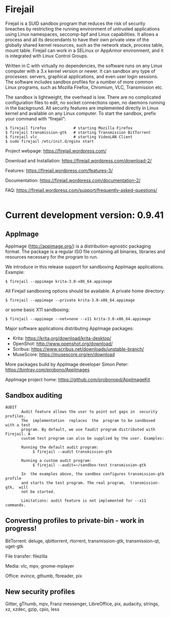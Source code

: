# Firejail

Firejail is a SUID sandbox program that reduces the risk of security breaches by restricting
the running environment of untrusted applications using Linux namespaces, seccomp-bpf
and Linux capabilities. It allows a process and all its descendants to have their own private
view of the globally shared kernel resources, such as the network stack, process table, mount table.
Firejail can work in a SELinux or AppArmor environment, and it is integrated with Linux Control Groups.

Written in C with virtually no dependencies, the software runs on any Linux computer with a 3.x kernel
version or newer. It can sandbox any type of processes: servers, graphical applications, and even
user login sessions. The software includes sandbox profiles for a number of more common Linux programs,
such as Mozilla Firefox, Chromium, VLC, Transmission etc.

The sandbox is lightweight, the overhead is low. There are no complicated configuration files to edit,
no socket connections open, no daemons running in the background. All security features are
implemented directly in Linux kernel and available on any Linux computer. To start the sandbox,
prefix your command with “firejail”:

`````
$ firejail firefox            # starting Mozilla Firefox
$ firejail transmission-gtk   # starting Transmission BitTorrent 
$ firejail vlc                # starting VideoLAN Client
$ sudo firejail /etc/init.d/nginx start
`````
Project webpage: https://firejail.wordpress.com/

Download and Installation: https://firejail.wordpress.com/download-2/

Features: https://firejail.wordpress.com/features-3/

Documentation: https://firejail.wordpress.com/documentation-2/

FAQ: https://firejail.wordpress.com/support/frequently-asked-questions/
`````

`````
# Current development version: 0.9.41

## AppImage

AppImage (http://appimage.org/) is a distribution-agnostic packaging format.
The package is a regular ISO file containing all binaries, libraries and resources
necessary for the program to run.

We introduce in this release support for sandboxing AppImage applications. Example:
`````
$ firejail --appimage krita-3.0-x86_64.appimage
`````
All Firejail sandboxing options should be available. A private home directory:
`````
$ firejail --appimage --private krita-3.0-x86_64.appimage
`````
or some basic X11 sandboxing:
`````
$ firejail --appimage --net=none --x11 krita-3.0-x86_64.appimage
`````
Major software applications distributing AppImage packages:

* Krita: https://krita.org/download/krita-desktop/
* OpenShot: http://www.openshot.org/download/
* Scribus: https://www.scribus.net/downloads/unstable-branch/
* MuseScore: https://musescore.org/en/download

More packages build by AppImage developer Simon Peter: https://bintray.com/probono/AppImages

AppImage project home: https://github.com/probonopd/AppImageKit

## Sandbox auditing
`````
AUDIT
       Audit feature allows the user to point out gaps in  security  profiles.
       The  implementation  replaces  the  program to be sandboxed with a test
       program. By default, we use faudit program distributed with Firejail. A
       custom test program can also be supplied by the user. Examples:

       Running the default audit program:
            $ firejail --audit transmission-gtk

       Running a custom audit program:
            $ firejail --audit=~/sandbox-test transmission-gtk

       In  the examples above, the sandbox configures transmission-gtk profile
       and starts the test program. The real program,  transmission-gtk,  will
       not be started.

       Limitations: audit feature is not implemented for --x11 commands.
`````

## Converting profiles to private-bin - work in progress!

BitTorrent: deluge, qbittorrent, rtorrent, transmission-gtk, transmission-qt, uget-gtk

File transfer: filezilla

Media: vlc, mpv, gnome-mplayer

Office: evince, gthumb, fbreader, pix

## New security profiles

Gitter, gThumb, mpv, Franz messenger, LibreOffice, pix, audacity, strings, xz, xzdec, gzip, cpio, less

